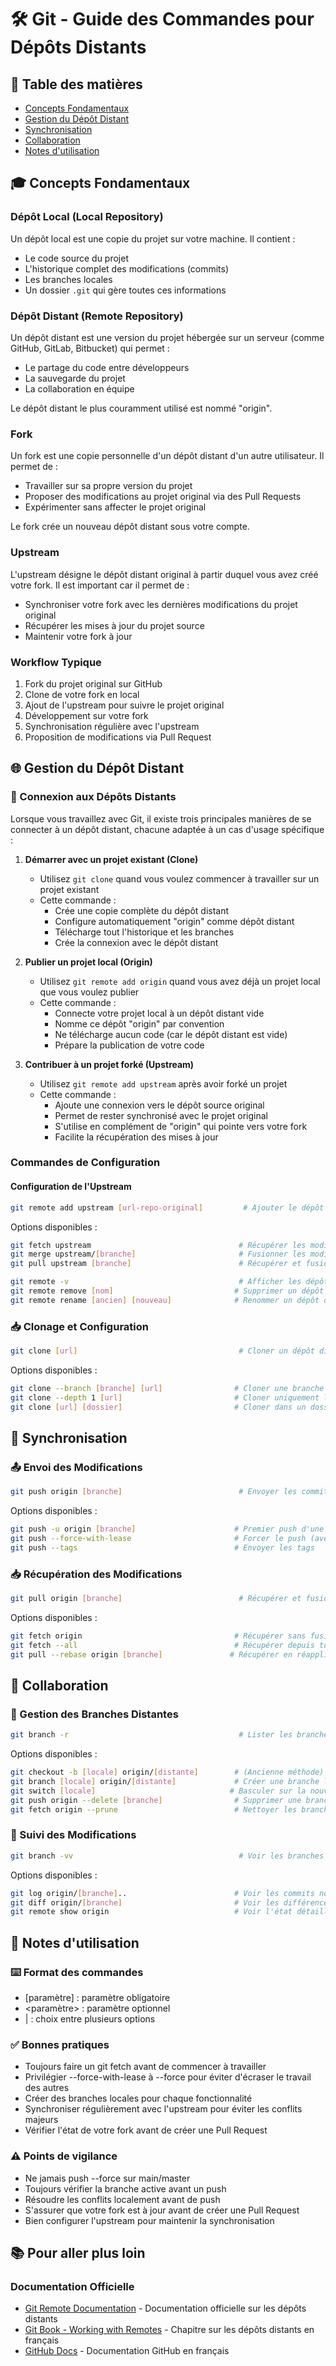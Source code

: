 # 🛠 Git - Guide des Commandes pour Dépôts Distants

## 📑 Table des matières

- [Concepts Fondamentaux](#🎓-concepts-fondamentaux)
- [Gestion du Dépôt Distant](#🌐-gestion-du-dépôt-distant)
- [Synchronisation](#🔄-synchronisation)
- [Collaboration](#👥-collaboration)
- [Notes d'utilisation](#📝-notes-dutilisation)

## 🎓 Concepts Fondamentaux

### Dépôt Local (Local Repository)

Un dépôt local est une copie du projet sur votre machine. Il contient :

- Le code source du projet
- L'historique complet des modifications (commits)
- Les branches locales
- Un dossier `.git` qui gère toutes ces informations

### Dépôt Distant (Remote Repository)

Un dépôt distant est une version du projet hébergée sur un serveur (comme GitHub, GitLab, Bitbucket) qui permet :

- Le partage du code entre développeurs
- La sauvegarde du projet
- La collaboration en équipe

Le dépôt distant le plus couramment utilisé est nommé "origin".

### Fork

Un fork est une copie personnelle d'un dépôt distant d'un autre utilisateur. Il permet de :

- Travailler sur sa propre version du projet
- Proposer des modifications au projet original via des Pull Requests
- Expérimenter sans affecter le projet original

Le fork crée un nouveau dépôt distant sous votre compte.

### Upstream

L'upstream désigne le dépôt distant original à partir duquel vous avez créé votre fork. Il est important car il permet de :

- Synchroniser votre fork avec les dernières modifications du projet original
- Récupérer les mises à jour du projet source
- Maintenir votre fork à jour

### Workflow Typique

1. Fork du projet original sur GitHub
2. Clone de votre fork en local
3. Ajout de l'upstream pour suivre le projet original
4. Développement sur votre fork
5. Synchronisation régulière avec l'upstream
6. Proposition de modifications via Pull Request

## 🌐 Gestion du Dépôt Distant

### 🔗 Connexion aux Dépôts Distants

Lorsque vous travaillez avec Git, il existe trois principales manières de se connecter à un dépôt distant, chacune adaptée à un cas d'usage spécifique :

1. **Démarrer avec un projet existant (Clone)**

   - Utilisez `git clone` quand vous voulez commencer à travailler sur un projet existant
   - Cette commande :
     - Crée une copie complète du dépôt distant
     - Configure automatiquement "origin" comme dépôt distant
     - Télécharge tout l'historique et les branches
     - Crée la connexion avec le dépôt distant

2. **Publier un projet local (Origin)**

   - Utilisez `git remote add origin` quand vous avez déjà un projet local que vous voulez publier
   - Cette commande :
     - Connecte votre projet local à un dépôt distant vide
     - Nomme ce dépôt "origin" par convention
     - Ne télécharge aucun code (car le dépôt distant est vide)
     - Prépare la publication de votre code

3. **Contribuer à un projet forké (Upstream)**
   - Utilisez `git remote add upstream` après avoir forké un projet
   - Cette commande :
     - Ajoute une connexion vers le dépôt source original
     - Permet de rester synchronisé avec le projet original
     - S'utilise en complément de "origin" qui pointe vers votre fork
     - Facilite la récupération des mises à jour

### Commandes de Configuration

#### Configuration de l'Upstream

```bash
git remote add upstream [url-repo-original]         # Ajouter le dépôt source comme upstream
```

Options disponibles :

```bash
git fetch upstream                                 # Récupérer les modifications de l'upstream
git merge upstream/[branche]                       # Fusionner les modifications de l'upstream
git pull upstream [branche]                        # Récupérer et fusionner depuis l'upstream
```

```bash
git remote -v                                      # Afficher les dépôts distants liés
git remote remove [nom]                           # Supprimer un dépôt distant
git remote rename [ancien] [nouveau]              # Renommer un dépôt distant
```

### 📥 Clonage et Configuration

```bash
git clone [url]                                    # Cloner un dépôt distant
```

Options disponibles :

```bash
git clone --branch [branche] [url]                # Cloner une branche spécifique
git clone --depth 1 [url]                         # Cloner uniquement le dernier commit
git clone [url] [dossier]                         # Cloner dans un dossier spécifique
```

## 🔄 Synchronisation

### 📤 Envoi des Modifications

```bash
git push origin [branche]                          # Envoyer les commits vers le dépôt distant
```

Options disponibles :

```bash
git push -u origin [branche]                      # Premier push d'une nouvelle branche
git push --force-with-lease                       # Forcer le push (avec vérification)
git push --tags                                   # Envoyer les tags
```

### 📥 Récupération des Modifications

```bash
git pull origin [branche]                          # Récupérer et fusionner les modifications
```

Options disponibles :

```bash
git fetch origin                                  # Récupérer sans fusionner
git fetch --all                                   # Récupérer depuis tous les dépôts distants
git pull --rebase origin [branche]               # Récupérer en réappliquant les commits locaux
```

## 👥 Collaboration

### 🌿 Gestion des Branches Distantes

```bash
git branch -r                                      # Lister les branches distantes
```

Options disponibles :

```bash
git checkout -b [locale] origin/[distante]        # (Ancienne méthode) Créer une branche locale depuis une distante
git branch [locale] origin/[distante]             # Créer une branche locale depuis une distante
git switch [locale]                              # Basculer sur la nouvelle branche
git push origin --delete [branche]                # Supprimer une branche distante
git fetch origin --prune                          # Nettoyer les branches supprimées
```

### 👀 Suivi des Modifications

```bash
git branch -vv                                     # Voir les branches et leurs tracking
```

Options disponibles :

```bash
git log origin/[branche]..                        # Voir les commits non pushés
git diff origin/[branche]                         # Voir les différences avec le distant
git remote show origin                            # Voir l'état détaillé du dépôt distant
```

## 📝 Notes d'utilisation

### ⌨️ Format des commandes

- [paramètre] : paramètre obligatoire
- <paramètre> : paramètre optionnel
- | : choix entre plusieurs options

### ✅ Bonnes pratiques

- Toujours faire un git fetch avant de commencer à travailler
- Privilégier --force-with-lease à --force pour éviter d'écraser le travail des autres
- Créer des branches locales pour chaque fonctionnalité
- Synchroniser régulièrement avec l'upstream pour éviter les conflits majeurs
- Vérifier l'état de votre fork avant de créer une Pull Request

### ⚠️ Points de vigilance

- Ne jamais push --force sur main/master
- Toujours vérifier la branche active avant un push
- Résoudre les conflits localement avant de push
- S'assurer que votre fork est à jour avant de créer une Pull Request
- Bien configurer l'upstream pour maintenir la synchronisation

## 📚 Pour aller plus loin

### Documentation Officielle

- [Git Remote Documentation](https://git-scm.com/docs/git-remote) - Documentation officielle sur les dépôts distants
- [Git Book - Working with Remotes](https://git-scm.com/book/fr/v2/Les-bases-de-Git-Travailler-avec-des-d%C3%A9p%C3%B4ts-distants) - Chapitre sur les dépôts distants en français
- [GitHub Docs](https://docs.github.com/fr) - Documentation GitHub en français
